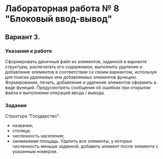 # Лабораторная работа № 8 "Блоковый ввод-вывод"

## Вариант 3.

### Указания к работе
Сформировать двоичный файл из элементов, заданной в варианте структуры, распечатать его содержимое, выполнить удаление и добавление элементов в соответствии со своим вариантом, используя для поиска удаляемых или добавляемых элементов функцию. Формирование, печать, добавление и удаление элементов оформить в виде функций. Предусмотреть сообщения об ошибках при открытии файла и выполнении операций ввода / вывода.

### Задание
Структура "Государство":
- название;
- столица;
- численность населения;
- занимаемая площадь.
Удалить все элементы, у которых численность меньше заданной, добавить элемент после элемента с указанным номером.